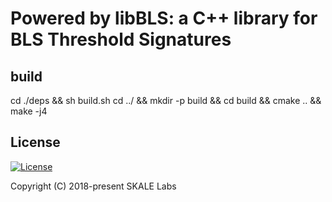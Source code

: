 # Powered by libBLS: a C++ library for BLS Threshold Signatures

## build
cd ./deps && sh build.sh
cd ../ && mkdir -p build && cd build && cmake .. && make -j4

## License

[![License](https://img.shields.io/github/license/skalenetwork/libbls.svg)](LICENSE)

Copyright (C) 2018-present SKALE Labs
